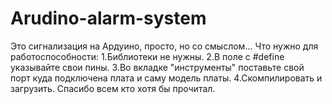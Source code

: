 # Arudino-alarm-system
Это сигнализация на Ардуино, просто, но со смыслом...
Что нужно для работоспособности:
1.Библиотеки не нужны.
2.В поле с #define указывайте свои пины.
3.Во вкладке "инструменты" поставьте свой порт куда подключена плата и саму модель платы.
4.Скомпилировать и загрузить.
Спасибо всем кто хотя бы прочитал.
